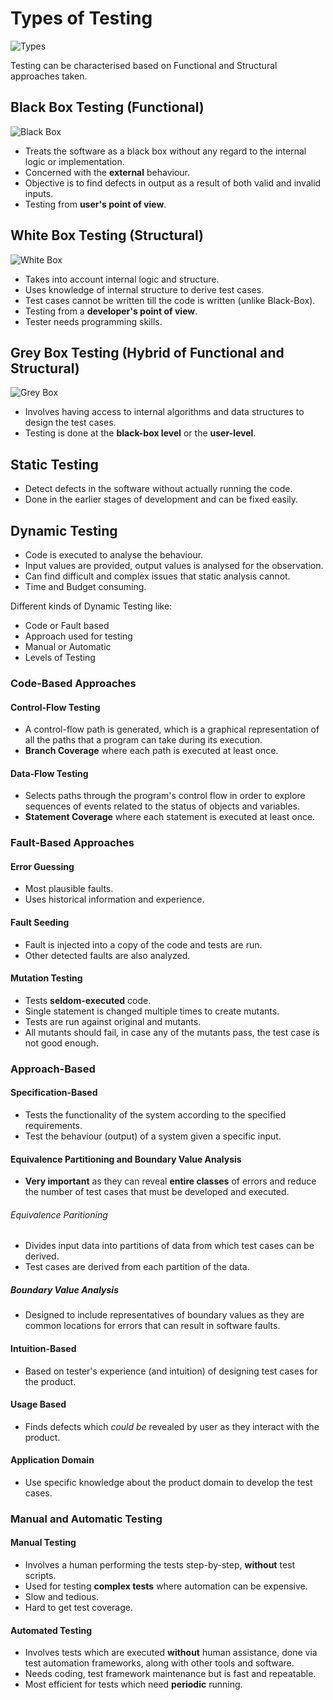 # Types of Testing

![Types](./Images/types.png)

Testing can be characterised based on Functional and Structural approaches taken.

## Black Box Testing (Functional)

![Black Box](./Images/black-box.png)

- Treats the software as a black box without any regard to the internal logic or implementation.
- Concerned with the **external** behaviour.
- Objective is to find defects in output as a result of both valid and invalid inputs.
- Testing from **user's point of view**.

## White Box Testing (Structural)

![White Box](./Images/white-box.png)

- Takes into account internal logic and structure.
- Uses knowledge of internal structure to derive test cases.
- Test cases cannot be written till the code is written (unlike Black-Box).
- Testing from a **developer's point of view**.
- Tester needs programming skills.

## Grey Box Testing (Hybrid of Functional and Structural)

![Grey Box](./Images/grey-box.png)

- Involves having access to internal algorithms and data structures to design the test cases.
- Testing is done at the **black-box level** or the **user-level**.

## Static Testing

- Detect defects in the software without actually running the code.
- Done in the earlier stages of development and can be fixed easily.

## Dynamic Testing

- Code is executed to analyse the behaviour.
- Input values are provided, output values is analysed for the observation.
- Can find difficult and complex issues that static analysis cannot.
- Time and Budget consuming.

Different kinds of Dynamic Testing like:

- Code or Fault based
- Approach used for testing
- Manual or Automatic
- Levels of Testing

### Code-Based Approaches

#### Control-Flow Testing

- A control-flow path is generated, which is a graphical representation of all the paths that a program can take during its execution.
- **Branch Coverage** where each path is executed at least once.

#### Data-Flow Testing

- Selects paths through the program's control flow in order to explore sequences of events related to the status of objects and variables.
- **Statement Coverage** where each statement is executed at least once.

### Fault-Based Approaches

#### Error Guessing

- Most plausible faults.
- Uses historical information and experience.

#### Fault Seeding

- Fault is injected into a copy of the code and tests are run.
- Other detected faults are also analyzed.

#### Mutation Testing

- Tests **seldom-executed** code.
- Single statement is changed multiple times to create mutants.
- Tests are run against original and mutants.
- All mutants should fail, in case any of the mutants pass, the test case is not good enough.

### Approach-Based

#### Specification-Based

- Tests the functionality of the system according to the specified requirements.
- Test the behaviour (output) of a system given a specific input.

#### Equivalence Partitioning and Boundary Value Analysis

- **Very important** as they can reveal **entire classes** of errors and reduce the number of test cases that must be developed and executed.

###### Equivalence Paritioning

- Divides input data into partitions of data from which test cases can be derived.
- Test cases are derived from each partition of the data.

##### Boundary Value Analysis

- Designed to include representatives of boundary values as they are common locations for errors that can result in software faults.

#### Intuition-Based

- Based on tester's experience (and intuition) of designing test cases for the product.

#### Usage Based

- Finds defects which *could be* revealed by user as they interact with the product.

#### Application Domain

- Use specific knowledge about the product domain to develop the test cases.

### Manual and Automatic Testing

#### Manual Testing

- Involves a human performing the tests step-by-step, **without** test scripts.
- Used for testing **complex tests** where automation can be expensive.
- Slow and tedious.
- Hard to get test coverage.

#### Automated Testing

- Involves tests which are executed **without** human assistance, done via test automation frameworks, along with other tools and software.
- Needs coding, test framework maintenance but is fast and repeatable.
- Most efficient for tests which need **periodic** running.